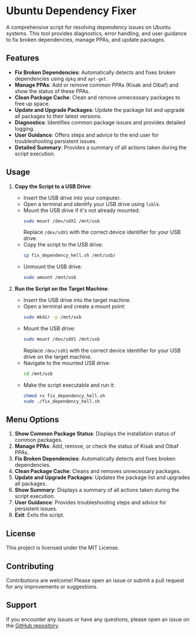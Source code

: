# Ubuntu Dependency Fixer

A comprehensive script for resolving dependency issues on Ubuntu systems. This tool provides diagnostics, error handling, and user guidance to fix broken dependencies, manage PPAs, and update packages.

## Features

- **Fix Broken Dependencies**: Automatically detects and fixes broken dependencies using `dpkg` and `apt-get`.
- **Manage PPAs**: Add or remove common PPAs (Kisak and Oibaf) and show the status of these PPAs.
- **Clean Package Cache**: Clean and remove unnecessary packages to free up space.
- **Update and Upgrade Packages**: Update the package list and upgrade all packages to their latest versions.
- **Diagnostics**: Identifies common package issues and provides detailed logging.
- **User Guidance**: Offers steps and advice to the end user for troubleshooting persistent issues.
- **Detailed Summary**: Provides a summary of all actions taken during the script execution.

## Usage

1. **Copy the Script to a USB Drive**:
   - Insert the USB drive into your computer.
   - Open a terminal and identify your USB drive using `lsblk`.
   - Mount the USB drive if it's not already mounted:
     ```bash
     sudo mount /dev/sdX1 /mnt/usb
     ```
     Replace `/dev/sdX1` with the correct device identifier for your USB drive.
   - Copy the script to the USB drive:
     ```bash
     cp fix_dependency_hell.sh /mnt/usb/
     ```
   - Unmount the USB drive:
     ```bash
     sudo umount /mnt/usb
     ```

2. **Run the Script on the Target Machine**:
   - Insert the USB drive into the target machine.
   - Open a terminal and create a mount point:
     ```bash
     sudo mkdir -p /mnt/usb
     ```
   - Mount the USB drive:
     ```bash
     sudo mount /dev/sdX1 /mnt/usb
     ```
     Replace `/dev/sdX1` with the correct device identifier for your USB drive on the target machine.
   - Navigate to the mounted USB drive:
     ```bash
     cd /mnt/usb
     ```
   - Make the script executable and run it:
     ```bash
     chmod +x fix_dependency_hell.sh
     sudo ./fix_dependency_hell.sh
     ```

## Menu Options

1. **Show Common Package Status**: Displays the installation status of common packages.
2. **Manage PPAs**: Add, remove, or check the status of Kisak and Oibaf PPAs.
3. **Fix Broken Dependencies**: Automatically detects and fixes broken dependencies.
4. **Clean Package Cache**: Cleans and removes unnecessary packages.
5. **Update and Upgrade Packages**: Updates the package list and upgrades all packages.
6. **Show Summary**: Displays a summary of all actions taken during the script execution.
7. **User Guidance**: Provides troubleshooting steps and advice for persistent issues.
8. **Exit**: Exits the script.

## License

This project is licensed under the MIT License.

## Contributing

Contributions are welcome! Please open an issue or submit a pull request for any improvements or suggestions.

## Support

If you encounter any issues or have any questions, please open an issue on the [GitHub repository](https://github.com/Diadems666/FIX-DEPENDANCY-HELL).

